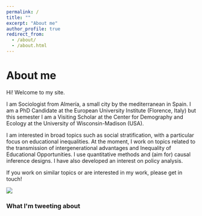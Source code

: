```yaml
---
permalink: /
title: ""
excerpt: "About me"
author_profile: true
redirect_from: 
  - /about/
  - /about.html
---
```

About me
======

Hi! Welcome to my site. 

I am Sociologist from Almería, a small city by the mediterranean in Spain. I am a PhD Candidate at the European University Institute (Florence, Italy) but this semester I am a Visiting Scholar at the Center for Demography and Ecology at the University of Wisconsin-Madison (USA). 

I am interested in broad topics such as social stratification, with a particular focus on educational inequalities. At the moment, I work on topics related to the transmission of intergenerational advantages and Inequality of Educational Opportunities. I use quantitative methods and (aim for) causal inference designs. I have also developed an interest on policy analysis.

If you work on similar topics or are interested in my work, please get in touch! 

![](http://marespadafor.github.io/images/productive.jpeg)

### What I'm tweeting about

<a class="twitter-timeline" data-tweet-limit="1" data-width="700"  align="center"  href="https://twitter.com/marespadafor?ref_src=twsrc%5Etfw"> </a> <script async src="https://platform.twitter.com/widgets.js" charset="utf-8"></script>

